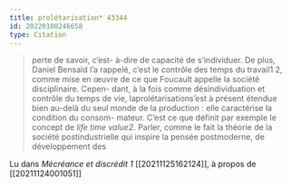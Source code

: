 ```yaml
---
title: prolétarisation* 43344
id: 20220108246658
type: Citation
---
```


> perte de savoir, c’est- à-dire de capacité de s’individuer. De plus, Daniel Bensaïd l’a rappelé, c’est le contrôle des temps du travail1 2, comme mise en œuvre de ce que Foucault appelle la société disciplinaire. Cepen- dant, à la fois comme désindividuation et contrôle du temps de vie, laprolétarisations’est à présent étendue bien au-delà du seul monde de la production : elle caractérise la condition du consom- mateur. C’est ce que définit par exemple le concept de *life time value2*. Parler, comme le fait la théorie de la société postindustrielle qui inspire la pensée postmoderne, de développement des

Lu dans *Mécréance et discrédit 1* [[20211125162124]], à propos de [[20211124001051]]